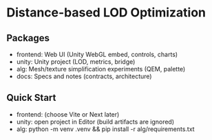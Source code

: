 # Distance-based LOD Optimization 

## Packages
- frontend: Web UI (Unity WebGL embed, controls, charts)
- unity: Unity project (LOD, metrics, bridge)
- alg: Mesh/texture simplification experiments (QEM, palette)
- docs: Specs and notes (contracts, architecture)

## Quick Start
- frontend: (choose Vite or Next later)
- unity: open project in Editor (build artifacts are ignored)
- alg: python -m venv .venv && pip install -r alg/requirements.txt
